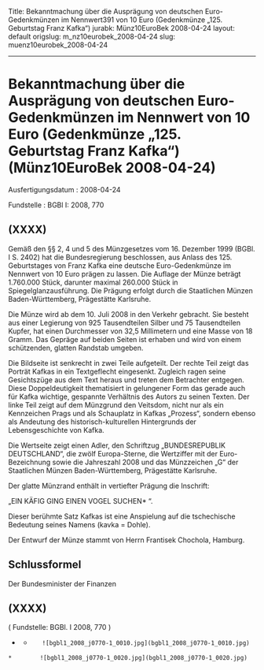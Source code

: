 Title: Bekanntmachung über die Ausprägung von deutschen Euro-Gedenkmünzen im Nennwert391
  von 10 Euro (Gedenkmünze „125. Geburtstag Franz Kafka“)
jurabk: Münz10EuroBek 2008-04-24
layout: default
origslug: m_nz10eurobek_2008-04-24
slug: muenz10eurobek_2008-04-24

---

# Bekanntmachung über die Ausprägung von deutschen Euro-Gedenkmünzen im Nennwert von 10 Euro (Gedenkmünze „125. Geburtstag Franz Kafka“) (Münz10EuroBek 2008-04-24)

Ausfertigungsdatum
:   2008-04-24

Fundstelle
:   BGBl I: 2008, 770


## (XXXX)

Gemäß den §§ 2, 4 und 5 des Münzgesetzes vom 16. Dezember 1999 (BGBl.
I S. 2402) hat die Bundesregierung beschlossen, aus Anlass des 125.
Geburtstages von Franz Kafka eine deutsche Euro-Gedenkmünze im
Nennwert von 10 Euro prägen zu lassen. Die Auflage der Münze beträgt
1\.760.000 Stück, darunter maximal 260.000 Stück in
Spiegelglanzausführung. Die Prägung erfolgt durch die Staatlichen
Münzen Baden-Württemberg, Prägestätte Karlsruhe.

Die Münze wird ab dem 10. Juli 2008 in den Verkehr gebracht. Sie
besteht aus einer Legierung von 925 Tausendteilen Silber und 75
Tausendteilen Kupfer, hat einen Durchmesser von 32,5 Millimetern und
eine Masse von 18 Gramm. Das Gepräge auf beiden Seiten ist erhaben und
wird von einem schützenden, glatten Randstab umgeben.

Die Bildseite ist senkrecht in zwei Teile aufgeteilt. Der rechte Teil
zeigt das Porträt Kafkas in ein Textgeflecht eingesenkt. Zugleich
ragen seine Gesichtszüge aus dem Text heraus und treten dem Betrachter
entgegen. Diese Doppeldeutigkeit thematisiert in gelungener Form das
gerade auch für Kafka wichtige, gespannte Verhältnis des Autors zu
seinen Texten. Der linke Teil zeigt auf dem Münzgrund den Veitsdom,
nicht nur als ein Kennzeichen Prags und als Schauplatz in Kafkas
„Prozess“, sondern ebenso als Andeutung des historisch-kulturellen
Hintergrunds der Lebensgeschichte von Kafka.

Die Wertseite zeigt einen Adler, den Schriftzug „BUNDESREPUBLIK
DEUTSCHLAND“, die zwölf Europa-Sterne, die Wertziffer mit der Euro-
Bezeichnung sowie die Jahreszahl 2008 und das Münzzeichen „G“ der
Staatlichen Münzen Baden-Württemberg, Prägestätte Karlsruhe.

Der glatte Münzrand enthält in vertiefter Prägung die Inschrift:

„EIN KÄFIG GING EINEN VOGEL SUCHEN*             “.

Dieser berühmte Satz Kafkas ist eine Anspielung auf die tschechische
Bedeutung seines Namens (kavka = Dohle).

Der Entwurf der Münze stammt von Herrn Frantisek Chochola, Hamburg.


## Schlussformel

Der Bundesminister der Finanzen


## (XXXX)

( Fundstelle: BGBl. I 2008, 770 )

*    *        ![bgbl1_2008_j0770-1_0010.jpg](bgbl1_2008_j0770-1_0010.jpg)
    *        ![bgbl1_2008_j0770-1_0020.jpg](bgbl1_2008_j0770-1_0020.jpg)


